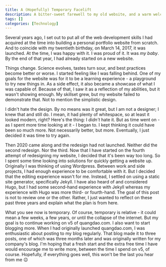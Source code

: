```yaml
---
title: A (Hopefully) Temporary Facelift
description: A bitter-sweet farewell to my old website, and a warm welcome to what's   to come.
tags: []
categories: [Technology]
---
```


Several years ago, I set out to put all of the web development skills I had acquired at the time into building a personal portfolio website from scratch. And to coincide with my twentieth birthday, on March 14, 2017, it was launched. At the time, I was happy with it. I was proud of it. It was _my baby_. By the end of that year, I had already started on a new website.

Things change. Science evolves, tastes turn sour, and best practices become better or worse. I started feeling like I was falling behind. One of my goals for the website was for it to be a learning experience - a playground to try new things in. As a side effect, it also became a showcase of what I was capable of. Because of that, I saw it as a reflection of my abilities, but it wasn't showing enough. My skillset grew, but my website failed to demonstrate that. Not to mention the simplistic design. 

I didn't hate the design. By no means was it great, but I am not a designer; I knew that and still do. I mean, it had plenty of whitespace, so at least it looked modern, right? Here's the thing: I _didn't_ hate it. But as time went on - as I spent more time looking at it - I began to. I kept thinking it could have been so much more. Not necessarily better, but more. Eventually, I just decided it was time to try again.

Then 2020 came along and the redesign had not launched. Neither did the second redesign. Nor the third. Now that I have started on the fourth attempt of redesigning my website, I decided that it's been way too long. So I spent some time looking into solutions for quickly getting a website up. Originally I was thinking of using Wordpress. Between work and side projects, I had enough experience to be comfortable with it. But I decided that the editing experience wasn't for me. Instead, I settled on using a static site generator, specifically Jekyll. I have also heard of and considered Hugo, but I had some second-hand experience with Jekyll whereas my experience with Hugo was more third- or fourth-hand. The goal of this post is not to review one or the other. Rather, I just wanted to reflect on these past three years and explain what the plan is from here.

What you see now is temporary. Of course, temporary is relative - it could mean a few weeks, a few years, or until the collapse of the internet. But my goal is to continue working on v5 of quangdao.com. I also want to start blogging more. When I had originally launched quangdao.com, I was enthusiastic about posting to my blog regularly. That blog made it to three posts, one of which was three months later and was originally written for my company's blog. I'm hoping that a fresh start and the extra free time I have would encourage me to write more, between the time I spend on v5, of course. Hopefully, if everything goes well, this won't be the last you hear from me 😉